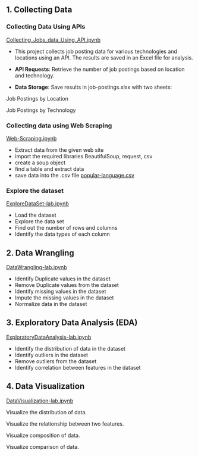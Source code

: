 
##  1. Collecting Data
### Collecting Data Using APIs 
[Collecting_Jobs_data_Using_API.ipynb](https://github.com/hiuuuuuuuu/PYTHON/blob/main/Collecting_Jobs_data_Using_API-Questions.ipynb)
- This project collects job posting data for various technologies and locations using an API. The results are saved in an Excel file for analysis.

- **API Requests**: Retrieve the number of job postings based on location and technology.
- **Data Storage**: Save results in job-postings.xlsx with two sheets:

Job Postings by Location

Job Postings by Technology

### Collecting data using Web Scraping
[Web-Scraping.ipynb](https://github.com/hiuuuuuuuu/PYTHON/blob/main/Web-Scraping-Lab.ipynb)
- Extract data from the given web site
- import the required libraries BeautifulSoup, request, csv
- create a soup object
- find a table and extract data
- save data into the .csv file [popular-language.csv](https://github.com/hiuuuuuuuu/PYTHON/blob/main/popular-language.csv)

### Explore the dataset
[ExploreDataSet-lab.ipynb](https://github.com/hiuuuuuuuu/PYTHON/blob/main/M1ExploreDataSet-lab.ipynb)
- Load the dataset
- Explore the data set
- Find out the number of rows and columns
- Identify the data types of each column

## 2. Data Wrangling
[DataWrangling-lab.ipynb](https://github.com/hiuuuuuuuu/PYTHON/blob/main/M2DataWrangling-lab.ipynb)
- Identify Duplicate values in the dataset
- Remove Duplicate values from the dataset
- Identify missing values in the dataset
- Impute the missing values in the dataset
- Normalize data in the dataset

## 3. Exploratory Data Analysis (EDA)
[ExploratoryDataAnalysis-lab.ipynb](https://github.com/hiuuuuuuuu/PYTHON/blob/main/M3ExploratoryDataAnalysis-lab.ipynb)
- Identify the distribution of data in the dataset
- Identify outliers in the dataset
- Remove outliers from the dataset
- Identify correlation between features in the dataset

## 4. Data Visualization
[DataVisualization-lab.ipynb](https://github.com/hiuuuuuuuu/PYTHON/blob/main/M4DataVisualization-lab.ipynb)

Visualize the distribution of data.

Visualize the relationship between two features.

Visualize composition of data.

Visualize comparison of data.






